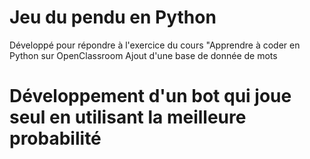 # Jeu du pendu en Python
Développé pour répondre à l'exercice du cours "Apprendre à coder en Python sur OpenClassroom
Ajout d'une base de donnée de mots
# Développement d'un bot qui joue seul en utilisant la meilleure probabilité
